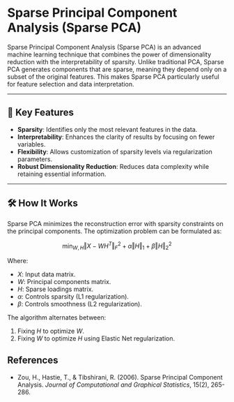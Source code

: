 
# Sparse Principal Component Analysis (Sparse PCA)

Sparse Principal Component Analysis (Sparse PCA) is an advanced machine learning technique that combines the power of dimensionality reduction with the interpretability of sparsity. Unlike traditional PCA, Sparse PCA generates components that are sparse, meaning they depend only on a subset of the original features. This makes Sparse PCA particularly useful for feature selection and data interpretation.

---

## 🌟 Key Features

- **Sparsity**: Identifies only the most relevant features in the data.
- **Interpretability**: Enhances the clarity of results by focusing on fewer variables.
- **Flexibility**: Allows customization of sparsity levels via regularization parameters.
- **Robust Dimensionality Reduction**: Reduces data complexity while retaining essential information.

---

## 🛠️ How It Works

Sparse PCA minimizes the reconstruction error with sparsity constraints on the principal components. The optimization problem can be formulated as:

$$
\min_{W, H} \left\Vert X - W H^T \right\Vert_F^2 + \alpha \left\Vert H \right\Vert_1 + \beta \left\Vert H\right\Vert_2^2
$$

Where:

- $X$: Input data matrix.
- $W$: Principal components matrix.
- $H$: Sparse loadings matrix.
- $\alpha$: Controls sparsity (L1 regularization).
- $\beta$: Controls smoothness (L2 regularization).

The algorithm alternates between:

1. Fixing $H$ to optimize $W$.
2. Fixing $W$ to optimize $H$ using Elastic Net regularization.

## References

- Zou, H., Hastie, T., & Tibshirani, R. (2006). Sparse Principal Component Analysis. *Journal of Computational and Graphical Statistics*, 15(2), 265-286.
